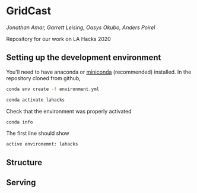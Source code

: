 # GridCast
*Jonathan Amar, Garrett Leising, Oasys Okubo, Anders Poirel*

Repository for our work on LA Hacks 2020

## Setting up the development environment

You'll need to have anaconda or [miniconda](https://docs.conda.io/en/latest/miniconda.html) (recommended) installed.
In the repository cloned from github,

```bash
conda env create -f environment.yml
```
```bash
conda activate lahacks
```
Check that the environment was properly activated
```bash
conda info
```
The first line should show
```
active environemnt: lahacks
```


## Structure




## Serving
